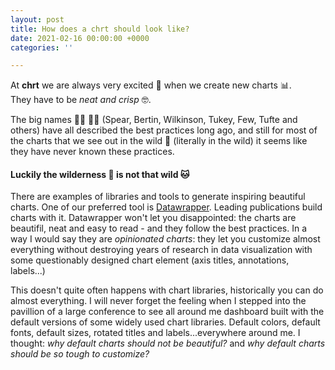 ```yaml
---
layout: post
title: How does a chrt should look like?
date: 2021-02-16 00:00:00 +0000
categories: ''

---
```

At **chrt** we are always very excited 👯 when we create new charts 📊.  
They have to be _neat and crisp_ 🤓.

The big names 🧑‍🏫 👩‍🏫 (Spear, Bertin, Wilkinson, Tukey, Few, Tufte and others) have all described the best practices long ago, and still for most of the charts that we see out in the wild 🦁 (literally in the wild) it seems like they have never known these practices.

#### Luckily the wilderness 🦁 is not that wild 🐱

There are examples of libraries and tools to generate inspiring beautiful charts. One of our preferred tool is [Datawrapper](https://www.datawrapper.de/). Leading publications build charts with it. Datawrapper won't let you disappointed: the charts are beautifil, neat and easy to read - and they follow the best practices. In a way I would say they are _opinionated charts_: they let you customize almost everything without destroying years of research in data visualization with some questionably designed chart element (axis titles, annotations, labels...)

This doesn't quite often happens with chart libraries, historically you can do almost everything. I will never forget the feeling when I stepped into the pavillion of a large conference to see all around me dashboard built with the default versions of some widely used chart libraries. Default colors, default fonts, default sizes, rotated titles and labels...everywhere around me. I thought: _why default charts should not be beautiful?_ and _why default charts should be so tough to customize?_